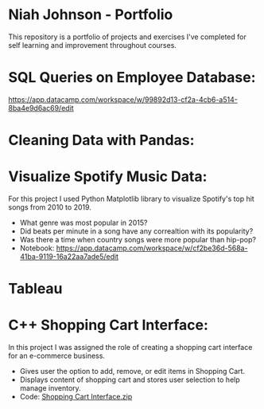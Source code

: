# Niah Johnson - Portfolio
This repository is a portfolio of projects and exercises I've completed for self learning and improvement throughout courses. 

# SQL Queries on Employee Database: 
https://app.datacamp.com/workspace/w/99892d13-cf2a-4cb6-a514-8ba4e9d6ac69/edit

# Cleaning Data with Pandas:

# Visualize Spotify Music Data:
For this project I used Python Matplotlib library to visualize Spotify's top hit songs from 2010 to 2019. 
* What genre was most popular in 2015?
* Did beats per minute in a song have any correaltion with its popularity?
* Was there a time when country songs were more popular than hip-pop? <br />
* Notebook: https://app.datacamp.com/workspace/w/cf2be36d-568a-41ba-9119-16a22aa7ade5/edit

# Tableau 

# C++ Shopping Cart Interface: 
In this project I was assigned the role of creating a shopping cart interface for an e-commerce business. <br />
* Gives user the option to add, remove, or edit items in Shopping Cart. 
* Displays content of shopping cart and stores user selection to help manage inventory. <br />
* Code: [Shopping Cart Interface.zip](https://github.com/niahj/Niah-Johnson---Data-Analyst-Portfolio-/files/9610644/Shopping.Cart.Interface.zip)
